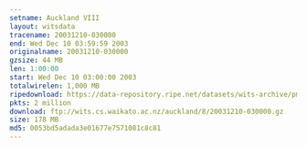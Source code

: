 ```yaml
---
setname: Auckland VIII
layout: witsdata
tracename: 20031210-030000
end: Wed Dec 10 03:59:59 2003
originalname: 20031210-030000
gzsize: 44 MB
len: 1:00:00
start: Wed Dec 10 03:00:00 2003
totalwirelen: 1,000 MB
ripedownload: https://data-repository.ripe.net/datasets/wits-archive/pma/long/auck/8//20031210-030000.gz
pkts: 2 million
download: ftp://wits.cs.waikato.ac.nz/auckland/8/20031210-030000.gz
size: 178 MB
md5: 0053bd5adada3e01677e7571081c8c81
---
```


